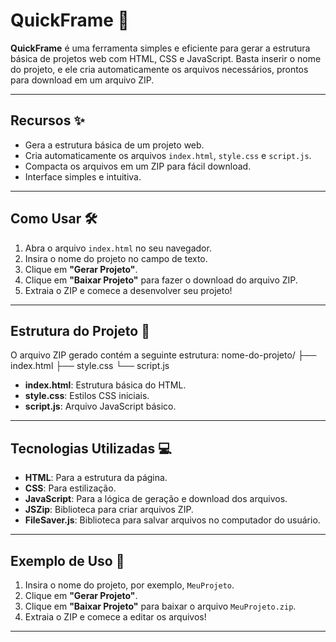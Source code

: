 # QuickFrame 🚀

**QuickFrame** é uma ferramenta simples e eficiente para gerar a estrutura básica de projetos web com HTML, CSS e JavaScript. Basta inserir o nome do projeto, e ele cria automaticamente os arquivos necessários, prontos para download em um arquivo ZIP.

---

## Recursos ✨

- Gera a estrutura básica de um projeto web.
- Cria automaticamente os arquivos `index.html`, `style.css` e `script.js`.
- Compacta os arquivos em um ZIP para fácil download.
- Interface simples e intuitiva.

---

## Como Usar 🛠️

1. Abra o arquivo `index.html` no seu navegador.
2. Insira o nome do projeto no campo de texto.
3. Clique em **"Gerar Projeto"**.
4. Clique em **"Baixar Projeto"** para fazer o download do arquivo ZIP.
5. Extraia o ZIP e comece a desenvolver seu projeto!

---

## Estrutura do Projeto 📂

O arquivo ZIP gerado contém a seguinte estrutura:
nome-do-projeto/
├── index.html
├── style.css
└── script.js


- **index.html**: Estrutura básica do HTML.
- **style.css**: Estilos CSS iniciais.
- **script.js**: Arquivo JavaScript básico.

---

## Tecnologias Utilizadas 💻

- **HTML**: Para a estrutura da página.
- **CSS**: Para estilização.
- **JavaScript**: Para a lógica de geração e download dos arquivos.
- **JSZip**: Biblioteca para criar arquivos ZIP.
- **FileSaver.js**: Biblioteca para salvar arquivos no computador do usuário.

---

## Exemplo de Uso 🎯

1. Insira o nome do projeto, por exemplo, `MeuProjeto`.
2. Clique em **"Gerar Projeto"**.
3. Clique em **"Baixar Projeto"** para baixar o arquivo `MeuProjeto.zip`.
4. Extraia o ZIP e comece a editar os arquivos!

---